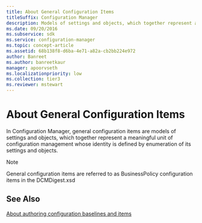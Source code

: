 ```yaml
---
title: About General Configuration Items
titleSuffix: Configuration Manager
description: Models of settings and objects, which together represent a meaningful unit of configuration management.
ms.date: 09/20/2016
ms.subservice: sdk
ms.service: configuration-manager
ms.topic: concept-article
ms.assetid: 68b138f8-d6ba-4e71-a82a-cb2bb224e972
author: Banreet
ms.author: banreetkaur
manager: apoorvseth
ms.localizationpriority: low
ms.collection: tier3
ms.reviewer: mstewart
---
```

# About General Configuration Items
In Configuration Manager, general configuration items are models of settings and objects, which together represent a meaningful unit of configuration management whose identity is defined by enumeration of its settings and objects.

> [!NOTE]
>  General configuration items are referred to as BusinessPolicy configuration items in the DCMDigest.xsd

## See Also
[About authoring configuration baselines and items](about-authoring-configuration-baselines-and-configuration-items.md)
